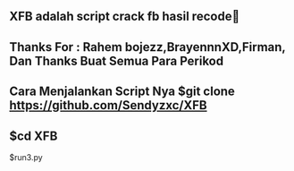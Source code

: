 XFB adalah script crack fb hasil recode🗿
-
Thanks For : Rahem bojezz,BrayennnXD,Firman, Dan Thanks Buat Semua Para Perikod
-
Cara Menjalankan Script Nya
$git clone https://github.com/Sendyzxc/XFB
-
$cd XFB
-
$run3.py
